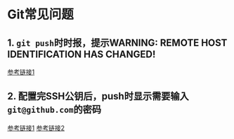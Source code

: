 # Git常见问题



## 1. `git push`时时报，提示WARNING: REMOTE HOST IDENTIFICATION HAS CHANGED!

[参考链接1](https://blog.csdn.net/qq_41884002/article/details/123358315)



## 2. 配置完SSH公钥后，push时显示需要输入`git@github.com`的密码

[参考链接1](https://blog.csdn.net/yuzhiqiang_1993/article/details/127032178)
[参考链接2](https://blog.csdn.net/wxc_1998/article/details/127291104)

